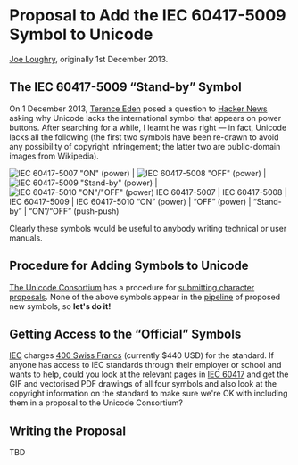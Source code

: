 Proposal to Add the IEC 60417-5009 Symbol to Unicode
====================================================

[Joe Loughry](mailto:joe.loughry@stx.ox.ac.uk), originally 1st December 2013.

The IEC 60417-5009 &ldquo;Stand-by&rdquo; Symbol
------------------------------------------------

On 1 December 2013, [Terence Eden](http://shkspr.mobi/blog/) posed a question to
[Hacker News](https://news.ycombinator.com/item?id=6828102) asking why Unicode lacks
the international symbol that appears on power buttons. After searching for a while,
I learnt he was right &mdash; in fact, Unicode lacks all the following
(the first two symbols have been re-drawn to avoid any possibility of copyright
infringement; the latter two are public-domain images from Wikipedia).

![IEC 60417-5007 "ON" (power)](https://github.com/jloughry/Unicode/raw/master/176px-IEC5007.svg.png) | ![IEC 60417-5008 "OFF" (power)](https://github.com/jloughry/Unicode/raw/master/176px-IEC5008.svg.png) | ![IEC 60417-5009 "Stand-by" (power)](https://github.com/jloughry/Unicode/raw/master/177px-IEC5009_Standby_Symbol.svg.png) | ![IEC 60417-5010 "ON"/"OFF" (power)](https://github.com/jloughry/Unicode/raw/master/176px-IEC5010_On_Off_Symbol.svg.png)
IEC 60417-5007 | IEC 60417-5008 | IEC 60417-5009 | IEC 60417-5010
&ldquo;ON&rdquo; (power) | &ldquo;OFF&rdquo; (power) | &ldquo;Stand-by&rdquo; | &ldquo;ON&rdquo;/&ldquo;OFF&rdquo; (push-push)

Clearly these symbols would be useful to anybody writing technical or user manuals.

Procedure for Adding Symbols to Unicode
---------------------------------------

[The Unicode Consortium](http://www.unicode.org/) has a procedure for
[submitting character proposals](http://www.unicode.org/pending/proposals.html). None of
the above symbols appear in the [pipeline](http://www.unicode.org/pending/proposals.html)
of proposed new symbols, so **let's do it!**

Getting Access to the &ldquo;Official&rdquo; Symbols
----------------------------------------

[IEC](http://www.iec.ch/) charges
[400 Swiss Francs](http://webstore.iec.ch/webstore/webstore.nsf/artnum/029221)
(currently $440 USD) for the standard. If anyone has access to IEC standards through their
employer or school and wants to help, could you look at the relevant pages in
[IEC 60417](http://webstore.iec.ch/webstore/webstore.nsf/ArtNum_PK/29221?OpenDocument) and
get the GIF and vectorised PDF drawings of all four symbols and also look at the copyright
information on the standard to make sure we're OK with including them in a proposal to the
Unicode Consortium?

Writing the Proposal
--------------------

TBD

